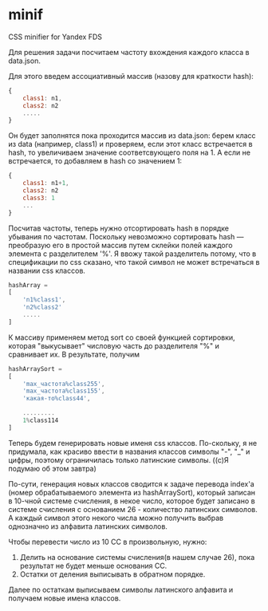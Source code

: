 # minif
CSS minifier for Yandex FDS

Для решения задачи посчитаем частоту вхождения каждого класса в data.json.

Для этого введем ассоциативный массив (назову для краткости hash):

```js
{
    class1: n1,
    class2: n2
    .....
}
```

Он будет заполнятся пока проходится массив из data.json: берем класс из data (например, class1) и проверяем, если этот класс встречается в hash, то увеличиваем значение соответсвующего поля на 1. А если не встречается, то добавляем в hash со значением 1:

```js
{
    class1: n1+1,
    class2: n2
    class3: 1
    ...
}
```

Посчитав частоты, теперь нужно отсортировать hash в порядке убывания по частотам. Поскольку невозможно сортировать hash — преобразую его в простой массив путем склейки полей каждого элемента с разделителем '%'. Я ввожу такой разделитель потому, что в спецификации по css сказано, что такой символ не может встречаться в названии
css классов.

```js
hashArray =
[
    'n1%class1',
    'n2%class2'
    .....
]
```

К массиву применяем метод sort со своей функцией сортировки, которая "выкусывает" числовую часть до разделителя "%" и сравнивает их. В результате, получим

```js
hashArraySort =
[
    'max_частота%class255',
    'max_частота%class155',
    'какая-то%class44',

    .........
    1%class114
]
```

Теперь будем генерировать новые именя css классов. По-скольку, я не придумала, как красиво ввести в названия классов символы "-", "_"  и цифры, поэтому ограничилась только латинские символы. ((с)Я подумаю об этом завтра)

По-сути, генерация новых классов сводится к задаче перевода index'a (номер обрабатываемого элемента из hashArraySort), который записан в 10-чной системе счисления, в  некое число, которое будет записано в системе счисления с основанием 26 - количество латинских символов. А каждый символ этого некого числа можно получить выбрав однозначно из алфавита латинских символов.

Чтобы перевести число из 10 СС в произвольную, нужно:
1) Делить на основание системы счисления(в нашем случае 26), пока результат не будет меньше основания СС.
2) Остатки от деления выписывать в обратном порядке.

Далее по остаткам выписываем символы латинского алфавита и получаем новые имена классов.
